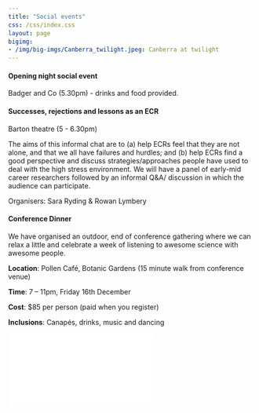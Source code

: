 ```yaml
---
title: "Social events"
css: /css/index.css
layout: page
bigimg:
- /img/big-imgs/Canberra_twilight.jpeg: Canberra at twilight
---
```


#### Opening night social event

Badger and Co (5.30pm) - drinks and food provided.

#### Successes, rejections and lessons as an ECR

Barton theatre (5 - 6.30pm)

The aims of this informal chat are to (a) help ECRs feel that they are not alone, and that we all have failures and hurdles; and (b) help ECRs find a good perspective and discuss strategies/approaches people have used to deal with the high stress
environment. We will have a panel of early-mid career researchers followed by an informal Q&A/ discussion in which the audience can participate.

Organisers: Sara Ryding & Rowan Lymbery

#### Conference Dinner

We have organised an outdoor, end of conference gathering where we can relax a little and celebrate a week of listening to awesome science with awesome people.

**Location**: Pollen Café, Botanic Gardens (15 minute walk from conference venue)

**Time**: 7 – 11pm, Friday 16th December

**Cost**: $85 per person (paid when you register)

**Inclusions**: Canapés, drinks, music and dancing

![](Maps_2022/Social_event.pdf)

